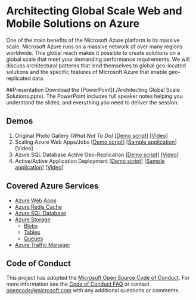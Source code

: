 # Architecting Global Scale Web and Mobile Solutions on Azure
One of the main benefits of the Microsoft Azure platform is its massive scale.  Microsoft Azure runs on a massive network of over many regions worldwide. This global reach makes it possible to create solutions on a global scale that meet your demanding performance requirements.  We will discuss architectural patterns that lend themselves to global geo-located solutions and the specific features of Microsoft Azure that enable geo-replicated data.

##Presentation
Download the [PowerPoint](./Architecting Global Scale Solutions.pptx).
The PowerPoint includes full speaker notes helping you understand the slides, and everything you need to deliver the session.

## Demos
1. Original Photo Gallery *(What Not To Do)* [[Demo script](./Demo-1-OriginalPhotoGallery/readme.md)] [[Video](https://gsiazurecoecontent.blob.core.windows.net/architecting-global-scale-solutions/webmatrix.mp4)]
2. Scaling Azure Web Apps/Jobs [[Demo script](./Demo-2-ScalingAzureWebApps/readme.md)] [[Sample application](https://github.com/GSIAzureCOE/globalscaledemo)] [Video]
3. Azure SQL Database Active Geo-Replication [[Demo script](./Demo-3-SQLAzureActiveGeoReplication/readme.md)] [[Video](https://gsiazurecoecontent.blob.core.windows.net/architecting-global-scale-solutions/active%20geo%20replication.mp4)]
4. Active/Active Application Deployment [[Demo script](./Demo-4-ActiveActiveAppDeployment/readme.md)] [[Sample application](https://github.com/GSIAzureCOE/globalscaledemo)] [[Video](https://gsiazurecoecontent.blob.core.windows.net/architecting-global-scale-solutions/globalscale.mp4)]

## Covered Azure Services
* [Azure Web Apps](https://azure.microsoft.com/en-us/services/app-service/web/)
* [Azure Redis Cache](https://azure.microsoft.com/en-us/services/cache/)
* [Azure SQL Database](https://azure.microsoft.com/en-us/services/sql-database/)
* [Azure Storage](https://azure.microsoft.com/en-us/services/storage/)
  * [Blobs](https://azure.microsoft.com/en-us/documentation/articles/storage-dotnet-how-to-use-blobs/)
  * [Tables](https://azure.microsoft.com/en-us/documentation/articles/storage-dotnet-how-to-use-tables/)
  * [Queues](https://azure.microsoft.com/en-us/documentation/articles/storage-dotnet-how-to-use-queues/)
* [Azure Traffic Manager](https://azure.microsoft.com/en-us/services/traffic-manager/)

## Code of Conduct
This project has adopted the [Microsoft Open Source Code of Conduct](https://opensource.microsoft.com/codeofconduct/). For more information see the [Code of Conduct FAQ](https://opensource.microsoft.com/codeofconduct/faq/) or contact [opencode@microsoft.com](mailto:opencode@microsoft.com) with any additional questions or comments.
